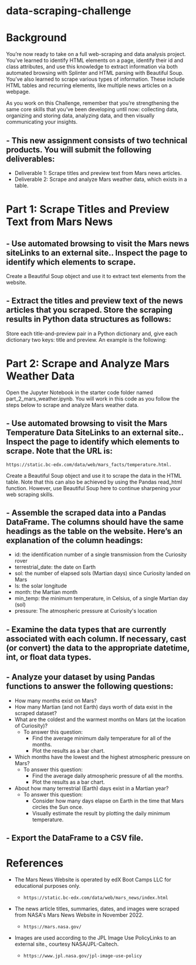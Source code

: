 # data-scraping-challenge

# Background
You’re now ready to take on a full web-scraping and data analysis project. You’ve learned to identify HTML elements on a page, identify their id and class attributes, and use this knowledge to extract information via both automated browsing with Splinter and HTML parsing with Beautiful Soup. You’ve also learned to scrape various types of information. These include HTML tables and recurring elements, like multiple news articles on a webpage.

As you work on this Challenge, remember that you’re strengthening the same core skills that you’ve been developing until now: collecting data, organizing and storing data, analyzing data, and then visually communicating your insights.


## - This new assignment consists of two technical products. You will submit the following deliverables:
- Deliverable 1: Scrape titles and preview text from Mars news articles.
- Deliverable 2: Scrape and analyze Mars weather data, which exists in a table.

# Part 1: Scrape Titles and Preview Text from Mars News

## - Use automated browsing to visit the Mars news siteLinks to an external site.. Inspect the page to identify which elements to scrape.
Create a Beautiful Soup object and use it to extract text elements from the website.

## - Extract the titles and preview text of the news articles that you scraped. Store the scraping results in Python data structures as follows:

Store each title-and-preview pair in a Python dictionary and, give each dictionary two keys: title and preview. An example is the following:

# Part 2: Scrape and Analyze Mars Weather Data
Open the Jupyter Notebook in the starter code folder named part_2_mars_weather.ipynb. You will work in this code as you follow the steps below to scrape and analyze Mars weather data.

## - Use automated browsing to visit the Mars Temperature Data SiteLinks to an external site.. Inspect the page to identify which elements to scrape. Note that the URL is:
    https://static.bc-edx.com/data/web/mars_facts/temperature.html.

Create a Beautiful Soup object and use it to scrape the data in the HTML table. Note that this can also be achieved by using the Pandas read_html function. However, use Beautiful Soup here to continue sharpening your web scraping skills.

## - Assemble the scraped data into a Pandas DataFrame. The columns should have the same headings as the table on the website. Here’s an explanation of the column headings:

- id: the identification number of a single transmission from the Curiosity rover
- terrestrial_date: the date on Earth
- sol: the number of elapsed sols (Martian days) since Curiosity landed on Mars
- ls: the solar longitude
- month: the Martian month
- min_temp: the minimum temperature, in Celsius, of a single Martian day (sol)
- pressure: The atmospheric pressure at Curiosity's location

## - Examine the data types that are currently associated with each column. If necessary, cast (or convert) the data to the appropriate datetime, int, or float data types.

## - Analyze your dataset by using Pandas functions to answer the following questions:

- How many months exist on Mars?
- How many Martian (and not Earth) days worth of data exist in the scraped dataset?
- What are the coldest and the warmest months on Mars (at the location of Curiosity)?
  - To answer this question:
    - Find the average minimum daily temperature for all of the months.
    - Plot the results as a bar chart.
- Which months have the lowest and the highest atmospheric pressure on Mars?
  - To answer this question:
    - Find the average daily atmospheric pressure of all the months.
    - Plot the results as a bar chart.
- About how many terrestrial (Earth) days exist in a Martian year?
  - To answer this question:
    - Consider how many days elapse on Earth in the time that Mars circles the Sun once.
    - Visually estimate the result by plotting the daily minimum temperature.

## - Export the DataFrame to a CSV file.

# References
- The Mars News Website is operated by edX Boot Camps LLC for educational purposes only.
    -     https://static.bc-edx.com/data/web/mars_news/index.html
- The news article titles, summaries, dates, and images were scraped from NASA's Mars News Website in November 2022.
    -     https://mars.nasa.gov/
- Images are used according to the JPL Image Use PolicyLinks to an external site., courtesy NASA/JPL-Caltech.
    -     https://www.jpl.nasa.gov/jpl-image-use-policy
